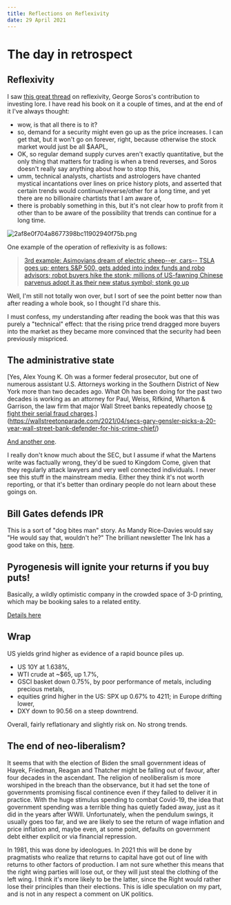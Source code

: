 ```yaml
---
title: Reflections on Reflexivity
date: 29 April 2021
---
```


# The day in retrospect

## Reflexivity

I saw [this great thread](https://twitter.com/FabiusMercurius/status/1387540429520793600) on reflexivity, George Soros's contribution to investing lore.
I have read his book on it a couple of times, and at the end of it I've always thought:

- wow, is that all there is to it?
- so, demand for a security might even go up as the price increases. I can get that, but it won't go on forever, right, because otherwise the stock market would just be all $AAPL, 
- OK, so regular demand supply curves aren't exactly quantitative, but the only thing that matters for trading is when a trend reverses, and Soros doesn't really say anything about how to stop this,
- umm, technical analysts, chartists and astrologers have chanted mystical incantations over lines on price history plots, and asserted that certain trends would continue/reverse/other for a long time, and yet there are no billionaire chartists that I am aware of,
- there is probably something in this, but it's not clear how to profit from it other than to be aware of the possibility that trends can continue for a long time.

![2af8e0f704a8677398bc11902940f75b.png]({attach}2af8e0f704a8677398bc11902940f75b.png)

One example of the operation of reflexivity is as follows:

> [3rd example: Asimovians dream of electric sheep--er, cars-- TSLA goes up; enters S&P 500, gets added into index funds and robo advisors; robot buyers hike the stonk; millions of US-fawning Chinese parvenus adopt it as their new status symbol; stonk go up](https://twitter.com/FabiusMercurius/status/1387545537595863042?s=20)

Well, I'm still not totally won over, but I sort of see the point better now than after reading a whole book, so I thought I'd share this.

I must confess, my understanding after reading the book was that this was purely a "technical" effect: that the rising price trend dragged more buyers into the market as they became more convinced that the security had been previously mispriced.


## The administrative state

[Yes, Alex Young K. Oh was a former federal prosecutor, but one of numerous assistant U.S. Attorneys working in the Southern District of New York more than two decades ago. What Oh has been doing for the past two decades is working as an attorney for Paul, Weiss, Rifkind, Wharton & Garrison, the law firm that major Wall Street banks repeatedly choose [to fight their serial fraud charges](https://bettermarkets.com/sites/default/files/Better%20Markets%20-%20Wall%20Street%27s%20Six%20Biggest%20Bailed-Out%20Banks%20FINAL.pdf).](https://wallstreetonparade.com/2021/04/secs-gary-gensler-picks-a-20-year-wall-street-bank-defender-for-his-crime-chief/)

[And another one](https://wallstreetonparade.com/2021/04/alex-oh-the-strange-case-of-the-sec-enforcement-chief-who-beat-a-hasty-exit-after-six-days-on-the-job/).

I really don't know much about the SEC, but I assume if what the Martens write was factually wrong, they'd be sued to Kingdom Come, given that they regularly attack lawyers and very well connected individuals. I never see this stuff in the mainstream media. Either they think it's not worth reporting, or that it's better than ordinary people do not learn about these goings on.


## Bill Gates defends IPR

This is a sort of "dog bites man" story. As Mandy Rice-Davies would say "He would say that, wouldn't he?"
The brilliant newsletter The Ink has a good take on this, [here](https://the.ink/p/megantompkinsstange).

## Pyrogenesis will ignite your returns if you buy puts!

Basically, a wildly optimistic company in the crowded space of 3-D printing, which may be booking sales to a related entity.

[Details here](https://marinerresearchgroup.com/2021/04/28/pyr-a-family-affair-rife-with-conflicts-roundtrip-revenues-and-plenty-of-unfulfilled-promises-pt-0-74/)


## Wrap

US yields grind higher as evidence of a rapid bounce piles up. 

- US 10Y at 1.638%,
- WTI crude at ~$65, up 1.7%,
- GSCI basket down 0.75%, by poor performance of metals, including precious metals,
- equities grind higher in the US: SPX up 0.67% to 4211; in Europe drifting lower,
- DXY down to 90.56 on a steep downtrend. 

Overall, fairly reflationary and slightly risk on. No strong trends. 

## The end of neo-liberalism?

It seems that with the election of Biden the small government ideas of Hayek, Friedman, Reagan and Thatcher might be falling out of favour, after four decades in the ascendant.
The religion of neoliberalism is more worshiped in the breach than the observance, but it had set the tone of governments promising fiscal continence even if they failed to deliver it in practice.
With the huge stimulus spending to combat Covid-19, the idea that government spending was a terrible thing has quietly faded away, just as it did in the years after WWII. 
Unfortunately, when the pendulum swings, it usually goes too far, and we are likely to see the return of wage inflation and price inflation and, maybe even, at some point, defaults on government debt either explicit or via financial repression. 

In 1981, this was done by ideologues. In 2021 this will be done by pragmatists who realize that returns to capital have got out of line with returns to other factors of production. 
I am not sure whether this means that the right wing parties will lose out, or they will just steal the clothing of the left wing. 
I think it's more likely to be the latter, since the Right  would rather lose their principles than their elections.
This is idle speculation on my part, and is not in any respect a comment on UK politics.

